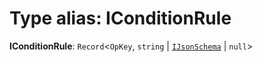 # Type alias: IConditionRule

**IConditionRule**: `Record`<`OpKey`, `string` | [`IJsonSchema`](/en/auto-docs/form-materials/interfaces/IJsonSchema.md) | `null`>

